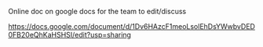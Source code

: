 Online doc on google docs for the team to edit/discuss

https://docs.google.com/document/d/1Dv6HAzcF1meoLsolEhDsYWwbvDED0FB20eQhKaHSHSI/edit?usp=sharing
